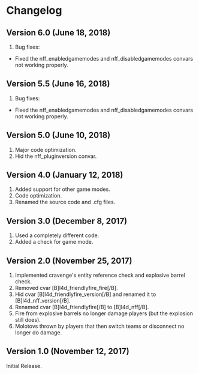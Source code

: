 # Changelog

## Version 6.0 (June 18, 2018)

1. Bug fixes:

- Fixed the nff_enabledgamemodes and nff_disabledgamemodes convars not working properly.

## Version 5.5 (June 16, 2018)

1. Bug fixes:

- Fixed the nff_enabledgamemodes and nff_disabledgamemodes convars not working properly.

## Version 5.0 (June 10, 2018)

1. Major code optimization.
2. Hid the nff_pluginversion convar.

## Version 4.0 (January 12, 2018)

1. Added support for other game modes.
2. Code optimization.
3. Renamed the source code and .cfg files.

## Version 3.0 (December 8, 2017)

1. Used a completely different code.
2. Added a check for game mode.

## Version 2.0 (November 25, 2017)

1. Implemented cravenge's entity reference check and explosive barrel check.
2. Removed cvar [B]l4d_friendlyfire_fire[/B].
3. Hid cvar [B]l4d_friendlyfire_version[/B] and renamed it to [B]l4d_nff_version[/B].
4. Renamed cvar [B]l4d_friendlyfire[/B] to [B]l4d_nff[/B].
5. Fire from explosive barrels no longer damage players (but the explosion still does).
6. Molotovs thrown by players that then switch teams or disconnect no longer do damage.

## Version 1.0 (November 12, 2017)

Initial Release.
